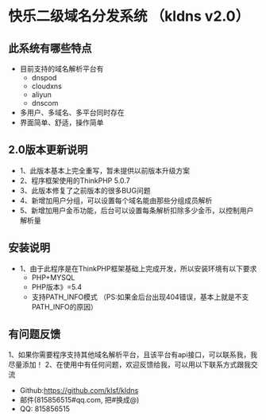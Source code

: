# 快乐二级域名分发系统 （kldns v2.0）

## 此系统有哪些特点
* 目前支持的域名解析平台有
    *  dnspod
    *  cloudxns
    *  aliyun
    *  dnscom
* 多用户、多域名、多平台同时存在
* 界面简单、舒适，操作简单

## 2.0版本更新说明
* 1、此版本基本上完全重写，暂未提供以前版本升级方案
* 2、程序框架使用的ThinkPHP 5.0.7
* 3、此版本修复了之前版本的很多BUG问题
* 4、新增加用户分组，可以设置每个域名能由那些分组成员解析
* 5、新增加用户金币功能，后台可以设置每条解析扣除多少金币，以控制用户解析量

## 安装说明
* 1、由于此程序是在ThinkPHP框架基础上完成开发，所以安装环境有以下要求
   * PHP+MYSQL
   * PHP版本》=5.4
   * 支持PATH_INFO模式 （PS:如果金后台出现404错误，基本上就是不支PATH_INFO的原因）


## 有问题反馈
1、如果你需要程序支持其他域名解析平台，且该平台有api接口，可以联系我，我尽量添加！
2、在使用中有任何问题，欢迎反馈给我，可以用以下联系方式跟我交流

* Github:https://github.com/klsf/kldns
* 邮件(815856515#qq.com, 把#换成@)
* QQ: 815856515
